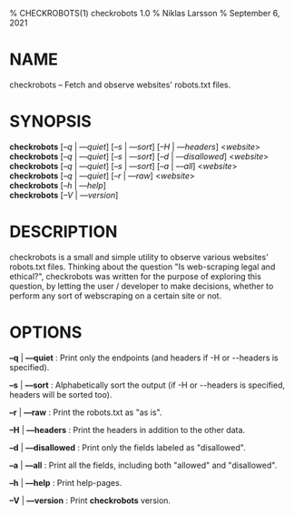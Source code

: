 % CHECKROBOTS(1) checkrobots 1.0
% Niklas Larsson
% September 6, 2021

# NAME
checkrobots – Fetch and observe websites' robots.txt files.

# SYNOPSIS
**checkrobots** \[*–q* | *––quiet*\] \[*–s* | *––sort*\] \[*–H* | *––headers*\] \<*website*\> \
**checkrobots** \[*–q* | *––quiet*\] \[*–s* | *––sort*\] \[*–d* | *––disallowed*\] \<*website*\> \
**checkrobots** \[*–q* | *––quiet*\] \[*–s* | *––sort*\] \[*–a* | *––all*\] \<*website*\> \
**checkrobots** \[*–q* | *––quiet*\] \[*–r* | *––raw*\] \<*website*\> \
**checkrobots** \[*–h* | *––help*\] \
**checkrobots** \[*–V* | *––version*\]

# DESCRIPTION
checkrobots is a small and simple utility to observe various websites'
robots.txt files. Thinking about the question "Is web-scraping legal and
ethical?", checkrobots was written for the purpose of exploring this question,
by letting the user / developer to make decisions, whether to perform any sort
of webscraping on a certain site or not.

# OPTIONS
**–q** | **––quiet**
: Print only the endpoints (and headers if -H or --headers is specified).

**–s** | **––sort**
: Alphabetically sort the output (if -H or --headers is specified, headers will
be sorted too).

**–r** | **––raw**
: Print the robots.txt as "as is".

**–H** | **––headers**
: Print the headers in addition to the other data.

**–d** | **––disallowed**
: Print only the fields labeled as "disallowed".

**–a** | **––all**
: Print all the fields, including both "allowed" and "disallowed".

**–h** | **––help**
: Print help-pages.

**–V** | **––version**
: Print **checkrobots** version.
